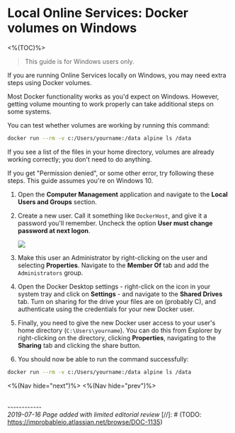 # Local Online Services: Docker volumes on Windows
<%(TOC)%>
> This guide is for Windows users only.

If you are running Online Services locally on Windows, you may need extra steps using Docker volumes.

Most Docker functionality works as you'd expect on Windows. However, getting volume mounting to work properly can take additional steps on some systems.

You can test whether volumes are working by running this command:

```bash
docker run --rm -v c:/Users/yourname:/data alpine ls /data
```

If you see a list of the files in your home directory, volumes are already working correctly; you don't need to do anything.

If you get "Permission denied", or some other error, try following these steps. This guide assumes you're on Windows 10.

1. Open the **Computer Management** application and navigate to the **Local Users and Groups** section.

2. Create a new user. Call it something like `DockerHost`, and give it a password you'll remember. Uncheck the option **User must change password at next logon**.

    ![]({{assetRoot}}img/docker-windows-user.png)

3. Make this user an Administrator by right-clicking on the user and selecting **Properties**. Navigate to the **Member Of** tab and add the `Administrators` group.

4. Open the Docker Desktop settings - right-click on the icon in your system tray and click on **Settings** - and navigate to the **Shared Drives** tab. Turn on sharing for the drive your files are on (probably C), and authenticate using the credentials for your new Docker user.

5. Finally, you need to give the new Docker user access to your user's home directory (`C:\Users\yourname`). You can do this from Explorer by right-clicking on the directory, clicking **Properties**, navigating to the **Sharing** tab and clicking the share button.

6. You should now be able to run the command successfully:
```bash
docker run --rm -v c:/Users/yourname:/data alpine ls /data
```
<%(Nav hide="next")%>
<%(Nav hide="prev")%>

<br/>------------<br/>
_2019-07-16 Page added with limited editorial review_
[//]: # (TODO: https://improbableio.atlassian.net/browse/DOC-1135)
